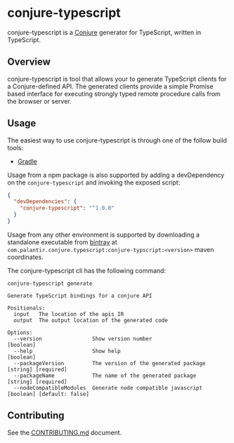 # conjure-typescript

conjure-typescript is a [Conjure](https://github.com/palantir/conjure) generator for TypeScript, written in TypeScript. 

## Overview

conjure-typescript is tool that allows your to generate TypeScript clients for a Conjure-defined API. 
The generated clients provide a simple Promise based interface for executing strongly typed remote procedure calls from
the browser or server.

## Usage

The easiest way to use conjure-typescript is through one of the follow build tools:
- [Gradle](https://github.com/palantir/gradle-conjure)

Usage from a npm package is also supported by adding a devDependency on the `conjure-typescript` and invoking the exposed script:
```json
{
  "devDependencies": {
    "conjure-typescript": "^1.0.0"
  }
}
```

Usage from any other environment is supported by downloading a standalone executable from
[bintray](https://dl.bintray.com/palantir/releases/) at `com.palantir.conjure.typescript:conjure-typscript:<version>`
maven coordinates.

The conjure-typescript cli has the following command:
```
conjure-typescript generate

Generate TypeScript bindings for a conjure API

Positionals:
  input   The location of the apis IR
  output  The output location of the generated code

Options:
  --version                Show version number                                                                           [boolean]
  --help                   Show help                                                                                     [boolean]
  --packageVersion         The version of the generated package                                                [string] [required]
  --packageName            The name of the generated package                                                   [string] [required]
  --nodeCompatibleModules  Generate node compatible javascript                                          [boolean] [default: false]
```

## Contributing

See the [CONTRIBUTING.md](./CONTRIBUTING.md) document.
